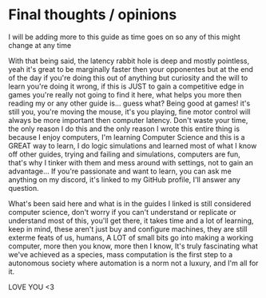 # Final thoughts / opinions

I will be adding more to this guide as time goes on so any of this might change at any time

With that being said, the latency rabbit hole is deep and mostly pointless, yeah it's great to be marginally faster then your opponentes but at the end of the day if you're doing this out of 
anything but curiosity and the will to learn you're doing it wrong, if this is JUST to gain a competitive edge in games you're really not going to find it here, what helps you more then reading 
my or any other guide is... guess what? Being good at games! it's still you, you're moving the mouse, it's you playing, fine motor control will always be more important then computer latency.
Don't waste your time, the only reason I do this and the only reason I wrote this entire thing is because I enjoy computers, I'm learning Computer Science and this is a GREAT way to learn,
I do logic simulations and learned most of what I know off other guides, trying and failing and simulations, computers are fun, that's why I tinker with them and mess around with settings, 
not to gain an advantage... If you're passionate and want to learn, you can ask me anything on my discord, it's linked to my GitHub profile, I'll answer any question.

What's been said here and what is in the guides I linked is still considered computer science, don't worry if you can't understand or replicate or understand most of this, you'll get there, 
it takes time and a lot of learning, keep in mind, these aren't just buy and configure machines, they are still exterme feats of us, humans, A LOT of small bits go into making a working computer,
more then you know, more then I know, It's truly fascinating what we've achieved as a species, mass computation is the first step to a autonomous society where automation is a norm not a luxury,
and I'm all for it.

LOVE YOU <3 
